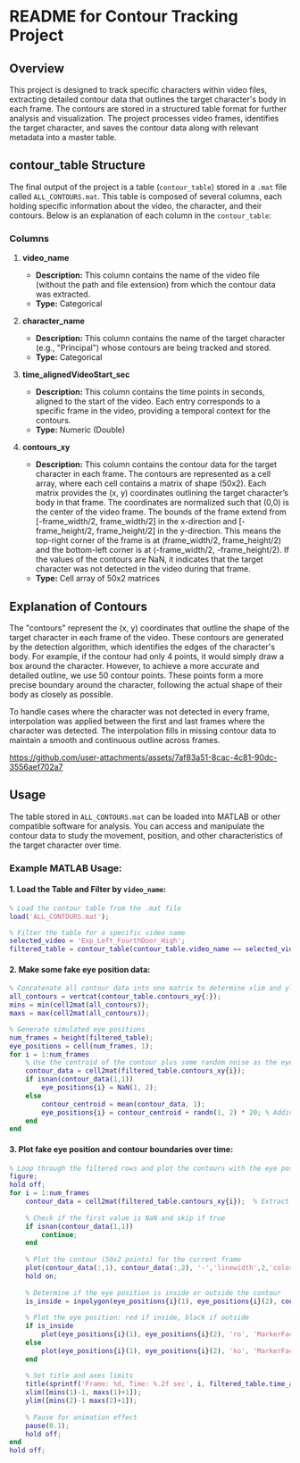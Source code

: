 # README for Contour Tracking Project

## Overview

This project is designed to track specific characters within video files, extracting detailed contour data that outlines the target character's body in each frame. The contours are stored in a structured table format for further analysis and visualization. The project processes video frames, identifies the target character, and saves the contour data along with relevant metadata into a master table.

## contour_table Structure

The final output of the project is a table (`contour_table`) stored in a `.mat` file called `ALL_CONTOURS.mat`. This table is composed of several columns, each holding specific information about the video, the character, and their contours. Below is an explanation of each column in the `contour_table`:

### Columns

1. **video_name**
   - **Description:** This column contains the name of the video file (without the path and file extension) from which the contour data was extracted.
   - **Type:** Categorical
   
2. **character_name**
   - **Description:** This column contains the name of the target character (e.g., "Principal") whose contours are being tracked and stored.
   - **Type:** Categorical
   
3. **time_alignedVideoStart_sec**
   - **Description:** This column contains the time points in seconds, aligned to the start of the video. Each entry corresponds to a specific frame in the video, providing a temporal context for the contours.
   - **Type:** Numeric (Double)
   
4. **contours_xy**
   - **Description:** This column contains the contour data for the target character in each frame. The contours are represented as a cell array, where each cell contains a matrix of shape (50x2). Each matrix provides the (x, y) coordinates outlining the target character’s body in that frame. The coordinates are normalized such that (0,0) is the center of the video frame. The bounds of the frame extend from [-frame_width/2, frame_width/2] in the x-direction and [-frame_height/2, frame_height/2] in the y-direction. This means the top-right corner of the frame is at (frame_width/2, frame_height/2) and the bottom-left corner is at (-frame_width/2, -frame_height/2). If the values of the contours are NaN, it indicates that the target character was not detected in the video during that frame.
   - **Type:** Cell array of 50x2 matrices

## Explanation of Contours

The "contours" represent the (x, y) coordinates that outline the shape of the target character in each frame of the video. These contours are generated by the detection algorithm, which identifies the edges of the character's body.
For example, if the contour had only 4 points, it would simply draw a box around the character. However, to achieve a more accurate and detailed outline, we use 50 contour points. These points form a more precise boundary around the character, following the actual shape of their body as closely as possible.

To handle cases where the character was not detected in every frame, interpolation was applied between the first and last frames where the character was detected. The interpolation fills in missing contour data to maintain a smooth and continuous outline across frames.


https://github.com/user-attachments/assets/7af83a51-8cac-4c81-90dc-3556aef702a7


## Usage

The table stored in `ALL_CONTOURS.mat` can be loaded into MATLAB or other compatible software for analysis. You can access and manipulate the contour data to study the movement, position, and other characteristics of the target character over time.

### Example MATLAB Usage:

#### 1. Load the Table and Filter by `video_name`:
```matlab
% Load the contour table from the .mat file
load('ALL_CONTOURS.mat');  

% Filter the table for a specific video name
selected_video = 'Exp_Left_FourthDoor_High';
filtered_table = contour_table(contour_table.video_name == selected_video, :);
```

#### 2. Make some fake eye position data:
```matlab
% Concatenate all contour data into one matrix to determine xlim and ylim
all_contours = vertcat(contour_table.contours_xy{:});
mins = min(cell2mat(all_contours));
maxs = max(cell2mat(all_contours));

% Generate simulated eye positions
num_frames = height(filtered_table);
eye_positions = cell(num_frames, 1);
for i = 1:num_frames
    % Use the centroid of the contour plus some random noise as the eye position
    contour_data = cell2mat(filtered_table.contours_xy{i});
    if isnan(contour_data(1,1))
        eye_positions{i} = NaN(1, 2);
    else
        contour_centroid = mean(contour_data, 1);
        eye_positions{i} = contour_centroid + randn(1, 2) * 20; % Adding noise
    end
end
```

#### 3. Plot fake eye position and contour boundaries over time:
```matlab
% Loop through the filtered rows and plot the contours with the eye positions
figure;
hold off;
for i = 1:num_frames
    contour_data = cell2mat(filtered_table.contours_xy{i});  % Extract the (50x2) contour matrix
    
    % Check if the first value is NaN and skip if true
    if isnan(contour_data(1,1))
        continue;
    end
    
    % Plot the contour (50x2 points) for the current frame
    plot(contour_data(:,1), contour_data(:,2), '-','linewidth',2,'color','red');  % Plot the (x,y) coordinates
    hold on;
    
    % Determine if the eye position is inside or outside the contour
    is_inside = inpolygon(eye_positions{i}(1), eye_positions{i}(2), contour_data(:,1), contour_data(:,2));
    
    % Plot the eye position: red if inside, black if outside
    if is_inside
        plot(eye_positions{i}(1), eye_positions{i}(2), 'ro', 'MarkerFaceColor', 'red');  % Red if inside
    else
        plot(eye_positions{i}(1), eye_positions{i}(2), 'ko', 'MarkerFaceColor', 'black');  % Black if outside
    end
    
    % Set title and axes limits
    title(sprintf('Frame: %d, Time: %.2f sec', i, filtered_table.time_alignedVideoStart_sec(i)));
    xlim([mins(1)-1, maxs(1)+1]);
    ylim([mins(2)-1 maxs(2)+1]);
    
    % Pause for animation effect
    pause(0.1);
    hold off;
end
hold off;
```
